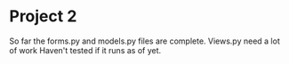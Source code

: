 # Project 2
So far the forms.py and models.py files are complete.
Views.py need a lot of work
Haven't tested if it runs as of yet.
